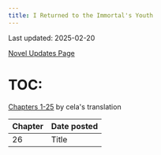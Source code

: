 ```yaml
---
title: I Returned to the Immortal's Youth
---
```

Last updated: 2025-02-20

[Novel Updates Page](https://www.novelupdates.com/series/i-returned-to-the-immortals-youth/)

# TOC:

[Chapters 1-25](https://banoffeetranslations.blogspot.com/2023/10/i-returned-to-immortals-youth-table-of.html) by cela's translation

| Chapter |Date posted |
| --------| -----------|
| 26      | Title      |
